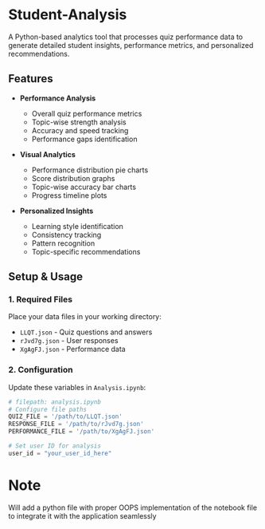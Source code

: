 # Student-Analysis
A Python-based analytics tool that processes quiz performance data to generate detailed student insights, performance metrics, and personalized recommendations.

## Features

- **Performance Analysis**
  - Overall quiz performance metrics
  - Topic-wise strength analysis
  - Accuracy and speed tracking
  - Performance gaps identification

- **Visual Analytics**
  - Performance distribution pie charts
  - Score distribution graphs
  - Topic-wise accuracy bar charts
  - Progress timeline plots

- **Personalized Insights**
  - Learning style identification
  - Consistency tracking
  - Pattern recognition
  - Topic-specific recommendations

## Setup & Usage

### 1. Required Files
Place your data files in your working directory:
- `LLQT.json` - Quiz questions and answers
- `rJvd7g.json` - User responses
- `XgAgFJ.json` - Performance data

### 2. Configuration
Update these variables in `Analysis.ipynb`:

```python
# filepath: analysis.ipynb
# Configure file paths
QUIZ_FILE = '/path/to/LLQT.json'
RESPONSE_FILE = '/path/to/rJvd7g.json' 
PERFORMANCE_FILE = '/path/to/XgAgFJ.json'

# Set user ID for analysis
user_id = "your_user_id_here"
```
# Note
Will add a python file with proper OOPS implementation of the notebook file to integrate it with the application seamlessly
